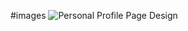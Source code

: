 #images
![Personal Profile Page Design](https://github.com/Omerrizabahadir/JavaEgitim-2024-Ui/assets/155251539/82f32680-2fb9-4bb5-b12e-ddf16173292c)
